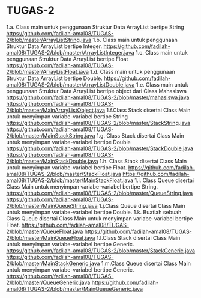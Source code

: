 # TUGAS-2
1.a. Class main untuk penggunaan Struktur Data ArrayList bertipe String
https://github.com/fadilah-amal08/TUGAS-2/blob/master/ArrayListString.java
1.b. Class main untuk penggunaan Struktur Data ArrayList bertipe Integer.
https://github.com/fadilah-amal08/TUGAS-2/blob/master/ArrayListInteger.java
1.c. Class main untuk penggunaan Struktur Data ArrayList bertipe Float
https://github.com/fadilah-amal08/TUGAS-2/blob/master/ArrayListFloat.java
1.d. Class main untuk penggunaan Struktur Data ArrayList bertipe Double.
https://github.com/fadilah-amal08/TUGAS-2/blob/master/ArrayListDouble.java
1.e. Class main untuk penggunaan Struktur Data ArrayList bertipe object dari Class Mahasiswa 
https://github.com/fadilah-amal08/TUGAS-2/blob/master/mahasiswa.java
https://github.com/fadilah-amal08/TUGAS-2/blob/master/MainArrayListObject.java
1.f.Class Stack disertai Class Main untuk menyimpan variabe-variabel bertipe String
https://github.com/fadilah-amal08/TUGAS-2/blob/master/StackString.java
https://github.com/fadilah-amal08/TUGAS-2/blob/master/MainStackString.java
1.g. Class Stack disertai Class Main untuk menyimpan variabe-variabel bertipe Double
https://github.com/fadilah-amal08/TUGAS-2/blob/master/StackDouble.java
https://github.com/fadilah-amal08/TUGAS-2/blob/master/MainStackDouble.java
1.h.  Class Stack disertai Class Main untuk menyimpan variabe-variabel bertipe Float.
https://github.com/fadilah-amal08/TUGAS-2/blob/master/StackFloat.java
https://github.com/fadilah-amal08/TUGAS-2/blob/master/MainStackFloat.java
1.i.  Class Queue disertai Class Main untuk menyimpan variabe-variabel bertipe String.
https://github.com/fadilah-amal08/TUGAS-2/blob/master/QueueString.java
https://github.com/fadilah-amal08/TUGAS-2/blob/master/MainQueueString.java
1.j.Class Queue disertai Class Main untuk menyimpan variabe-variabel bertipe Double.
1.k. Buatlah sebuah Class Queue disertai Class Main untuk menyimpan variabe-variabel bertipe Float.
https://github.com/fadilah-amal08/TUGAS-2/blob/master/QueueFloat.java
https://github.com/fadilah-amal08/TUGAS-2/blob/master/MainQueueFloat.java
1.l.Class Stack disertai Class Main untuk menyimpan variabe-variabel bertipe Generic.
https://github.com/fadilah-amal08/TUGAS-2/blob/master/StackGeneric.java
https://github.com/fadilah-amal08/TUGAS-2/blob/master/MainStackGeneric.java
1.m.Class Queue disertai Class Main untuk menyimpan variabe-variabel bertipe Generic.
https://github.com/fadilah-amal08/TUGAS-2/blob/master/QueueGeneric.java
https://github.com/fadilah-amal08/TUGAS-2/blob/master/MainQueueGeneric.java

